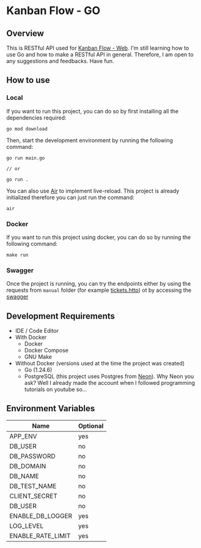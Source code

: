 # Kanban Flow - GO

## Overview

This is RESTful API used for [Kanban Flow - Web](https://www.github.com/Manuel-Leleuly/kanban-flow-web). I'm still learning how to use Go and how to make a RESTful API in general. Therefore, I am open to any suggestions and feedbacks. Have fun.

## How to use

### Local

If you want to run this project, you can do so by first installing all the dependencies required:

```
go mod download
```

Then, start the development environment by running the following command:

```
go run main.go

// or

go run .
```

You can also use [Air](https://github.com/air-verse/air) to implement live-reload. This project is already initialized therefore you can just run the command:

```
air
```

### Docker

If you want to run this project using docker, you can do so by running the following command:

```
make run
```

### Swagger

Once the project is running, you can try the endpoints either by using the requests from `manual` folder (for example [tickets.http](./test/manual/ticket.http)) ot by accessing the [swagger](http://127.0.0.1:3005/apidocs/index.html)

## Development Requirements

- IDE / Code Editor
- With Docker
  - Docker
  - Docker Compose
  - GNU Make
- Without Docker (versions used at the time the project was created)
  - Go (1.24.6)
  - PostgreSQL (this project uses Postgres from [Neon](https://www.neon.com)). Why Neon you ask? Well I already made the account when I followed programming tutorials on youtube so...

## Environment Variables

| Name              | Optional |
| ----------------- | -------- |
| APP_ENV           | yes      |
| DB_USER           | no       |
| DB_PASSWORD       | no       |
| DB_DOMAIN         | no       |
| DB_NAME           | no       |
| DB_TEST_NAME      | no       |
| CLIENT_SECRET     | no       |
| DB_USER           | no       |
| ENABLE_DB_LOGGER  | yes      |
| LOG_LEVEL         | yes      |
| ENABLE_RATE_LIMIT | yes      |
